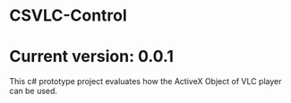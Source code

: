 # CSVLC-Control
# Current version: 0.0.1
This c# prototype project evaluates how the ActiveX Object of VLC player can be used.
